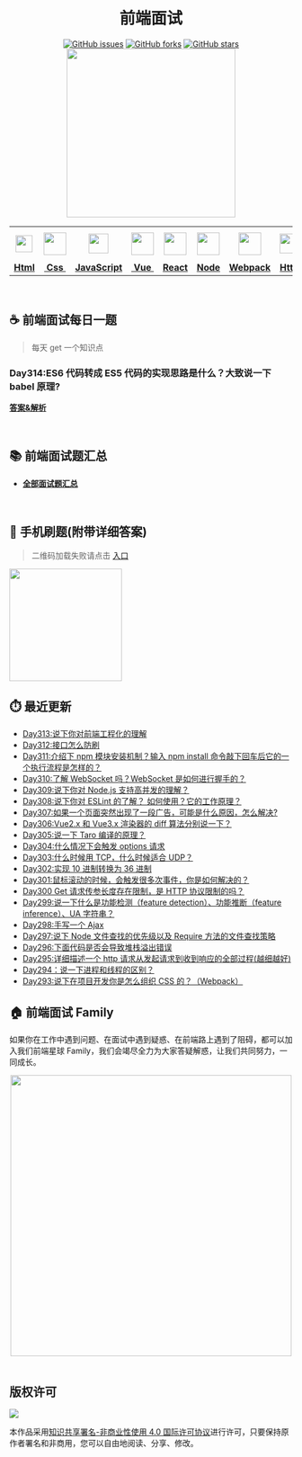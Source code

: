 <h1 align="center">前端面试</h1>

<div align="center">
   <a href="https://github.com/lgwebdream/FE-Interview/issues"><img alt="GitHub issues" src="https://img.shields.io/github/issues/lgwebdream/FE-Interview?color=success"></a>
   <a href="https://github.com/lgwebdream/FE-Interview/network"><img alt="GitHub forks" src="https://img.shields.io/github/forks/lgwebdream/FE-Interview?color=success"></a>
   <a href="https://github.com/lgwebdream/FE-Interview/stargazers"><img alt="GitHub stars" src="https://img.shields.io/github/stars/lgwebdream/FE-Interview?color=success"></a>
</div>

<div align="center">
    <img src="http://img-static.yidengxuetang.com/wxapp/github-img/t3.png" width="300px">
</div>
<div align="center" >
<table display="table">
  <tr>
    <th align="center"><b> <a href="https://github.com/lgwebdream/FE-Interview-Planet/blob/master/summarry/html.md"><img src="http://img-static.yidengxuetang.com/wxapp/github-img/html1.png" width="30px" > </b></th>
    <th align="center"><b><a href="https://github.com/lgwebdream/FE-Interview-Planet/blob/master/summarry/css.md"><img src="http://img-static.yidengxuetang.com/wxapp/github-img/css.png" width="40px" > </b></th>
    <th align="center"><b><a href="https://github.com/lgwebdream/FE-Interview-Planet/blob/master/summarry/javascript.md"><img src="http://img-static.yidengxuetang.com/wxapp/github-img/javascript1.png" width="35px" ></b></th>
    <th align="center"><b><a href="https://github.com/lgwebdream/FE-Interview-Planet/blob/master/summarry/vue.md"><img src="http://img-static.yidengxuetang.com/wxapp/github-img/vue.svg" width="40px" ></b></th>
    <th align="center"><b><a href="https://github.com/lgwebdream/FE-Interview-Planet/blob/master/summarry/react.md"><img src="http://img-static.yidengxuetang.com/wxapp/wx/react_icon_v1.png" width="40px" ></b></th>
  <th align="center"><b><a href="https://github.com/lgwebdream/FE-Interview-Planet/blob/master/summarry/node.md"><img src="http://img-static.yidengxuetang.com/wxapp/github-img/node1.png" width="40px" ></b></th>
    <th align="center"><b><a href="https://github.com/lgwebdream/FE-Interview-Planet/blob/master/summarry/webpack.md"><img src="http://img-static.yidengxuetang.com/wxapp/github-img/webpack.svg" width="40px" ></b></th>
   <th align="center"><b><a href="https://github.com/lgwebdream/FE-Interview-Planet/blob/master/summarry/http.md"><img src="http://img-static.yidengxuetang.com/wxapp/github-img/http1.png" width="35px" ></b></th>
    <th align="center"><b><a href="https://github.com/lgwebdream/FE-Interview-Planet/blob/master/summarry/algorithm.md"><img src="http://img-static.yidengxuetang.com/wxapp/github-img/algorithm3.svg" width="52px" ></b></th>
   <th align="center"><b><a href="https://github.com/lgwebdream/FE-Interview-Planet/blob/master/summarry/program.md"><img src="http://img-static.yidengxuetang.com/wxapp/github-img/pro.svg" width="50px" ></b></th>
    <th align="center"><b><a href="https://github.com/lgwebdream/FE-Interview-Planet/blob/master/summarry/other.md"><img src="http://img-static.yidengxuetang.com/wxapp/wx/other_iocn_v2.png" width="38px" > </b></th>
  </tr>
  <tr>
    <td align="center"><b><a href="https://github.com/lgwebdream/FE-Interview-Planet/blob/master/summarry/html.md">Html</a></b></td>
     <td align="center"><b><a href="https://github.com/lgwebdream/FE-Interview-Planet/blob/master/summarry/css.md">&nbsp;Css&nbsp; </a></b></td>
     <td align="center"><b><a href="https://github.com/lgwebdream/FE-Interview-Planet/blob/master/summarry/javascript.md">JavaScript</a></b></td>
     <td align="center"><b><a href="https://github.com/lgwebdream/FE-Interview-Planet/blob/master/summarry/vue.md">&nbsp;Vue&nbsp;</a></b></td>
    <td align="center"><b><a href="https://github.com/lgwebdream/FE-Interview-Planet/blob/master/summarry/react.md">React</a></b></td>
     <td align="center"><b><a href="https://github.com/lgwebdream/FE-Interview-Planet/blob/master/summarry/node.md">Node</a></b></td>
    <td align="center"><b><a href="https://github.com/lgwebdream/FE-Interview-Planet/blob/master/summarry/webpack.md">Webpack</a></b></td>
      <td align="center"><b><a href="https://github.com/lgwebdream/FE-Interview-Planet/blob/master/summarry/http.md">Http</a></b></td>
      <td align="center"><b><a href="https://github.com/lgwebdream/FE-Interview-Planet/blob/master/summarry/algorithm.md">Algorithm</a></b></td>
       <td align="center"><b><a href="https://github.com/lgwebdream/FE-Interview-Planet/blob/master/summarry/program.md">Coding</a></b></td>
      <td align="center"><b><a href="https://github.com/lgwebdream/FE-Interview-Planet/blob/master/summarry/other.md">Other</a></b></td>
  </tr>
</table>
</div>

<br />

## ☕ 前端面试每日一题

> 每天 get 一个知识点
### Day314:ES6 代码转成 ES5 代码的实现思路是什么？大致说一下 babel 原理?

**[答案&解析](https://github.com/lgwebdream/FE-Interview-Planet/issues/1139)**

<br />

## 📚 前端面试题汇总

- **[全部面试题汇总](https://github.com/lgwebdream/FE-Interview/issues)**

<br />

## 📱 手机刷题(附带详细答案)

> 二维码加载失败请点击 [入口](http://img-static.yidengxuetang.com/wxapp/issue-img/wxqr-github.png)

 <img src="http://img-static.yidengxuetang.com/wxapp/issue-img/wxqr-github.png" width="200px" >

## ⏱️ 最近更新

- [Day313:说下你对前端工程化的理解](https://github.com/lgwebdream/FE-Interview-Planet/issues/1138)
- [Day312:接口怎么防刷](https://github.com/lgwebdream/FE-Interview-Planet/issues/1136)
- [Day311:介绍下 npm 模块安装机制？输入 npm install 命令敲下回车后它的一个执行流程是怎样的？](https://github.com/lgwebdream/FE-Interview-Planet/issues/1135)
- [Day310:了解 WebSocket 吗？WebSocket 是如何进行握手的？](https://github.com/lgwebdream/FE-Interview-Planet/issues/1134)
- [Day309:说下你对 Node.js 支持高并发的理解？](https://github.com/lgwebdream/FE-Interview-Planet/issues/1133)
- [Day308:说下你对 ESLint 的了解？ 如何使用？它的工作原理？](https://github.com/lgwebdream/FE-Interview-Planet/issues/1132)
- [Day307:如果一个页面突然出现了一段广告，可能是什么原因，怎么解决?](https://github.com/lgwebdream/FE-Interview-Planet/issues/1131)
- [Day306:Vue2.x 和 Vue3.x 渲染器的 diff 算法分别说一下？](https://github.com/lgwebdream/FE-Interview-Planet/issues/1130)
- [Day305:说一下 Taro 编译的原理？](https://github.com/lgwebdream/FE-Interview-Planet/issues/1129)
- [Day304:什么情况下会触发 options 请求](https://github.com/lgwebdream/FE-Interview-Planet/issues/1128)
- [Day303:什么时候用 TCP，什么时候适合 UDP？](https://github.com/lgwebdream/FE-Interview-Planet/issues/1127)
- [Day302:实现 10 进制转换为 36 进制](https://github.com/lgwebdream/FE-Interview-Planet/issues/1126)
- [Day301:鼠标滚动的时候，会触发很多次事件，你是如何解决的？](https://github.com/lgwebdream/FE-Interview-Planet/issues/1125)
- [Day300 Get 请求传参长度存在限制，是 HTTP 协议限制的吗？](https://github.com/lgwebdream/FE-Interview-Planet/issues/1124)
- [Day299:说一下什么是功能检测（feature detection）、功能推断（feature inference）、UA 字符串？](https://github.com/lgwebdream/FE-Interview-Planet/issues/1124)
- [Day298:手写一个 Ajax](https://github.com/lgwebdream/FE-Interview-Planet/issues/1122)
- [Day297:说下 Node 文件查找的优先级以及 Require 方法的文件查找策略](https://github.com/lgwebdream/FE-Interview-Planet/issues/1119)
- [Day296:下面代码是否会导致堆栈溢出错误](https://github.com/lgwebdream/FE-Interview-Planet/issues/1118)
- [Day295:详细描述一个 http 请求从发起请求到收到响应的全部过程(越细越好)](https://github.com/lgwebdream/FE-Interview-Planet/issues/1117)
- [Day294：说一下进程和线程的区别？](https://github.com/lgwebdream/FE-Interview-Planet/issues/1116)
- [Day293:说下在项目开发你是怎么组织 CSS 的？（Webpack）](https://github.com/lgwebdream/FE-Interview-Planet/issues/1115)

## 🏠 前端面试 Family

如果你在工作中遇到问题、在面试中遇到疑惑、在前端路上遇到了阻碍，都可以加入我们前端星球 Family，我们会竭尽全力为大家答疑解惑，让我们共同努力，一同成长。

<div align="center">
    <img src="http://img-static.yidengxuetang.com/wxapp/github-img/bot.gif" width="500px" >
</div>

<br />

## 版权许可

![](http://img-static.yidengxuetang.com/wxapp/github-img/copyright.png)

本作品采用[知识共享署名-非商业性使用 4.0 国际许可协议](http://creativecommons.org/licenses/by-nc/4.0/)进行许可，只要保持原作者署名和非商用，您可以自由地阅读、分享、修改。
